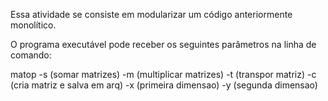 Essa atividade se consiste em modularizar um código anteriormente monolítico.

O programa executável pode receber os seguintes parâmetros na linha de comando:

matop
    -s     (somar matrizes) 
    -m     (multiplicar matrizes) 
    -t     (transpor matriz)
    -c <arq>     (cria matriz e salva em arq)
    -x <int>    (primeira dimensao)
    -y <int>    (segunda dimensao)

    
